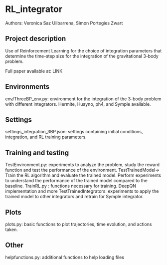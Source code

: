 # RL_integrator
Authors: Veronica Saz Ulibarrena, Simon Portegies Zwart

## Project description
Use of Reinforcement Learning for the choice of integration parameters that determine the time-step size for the integration of 
the gravitational 3-body problem.

Full paper available at: LINK

## Environments
env/ThreeBP_env.py: environment for the integration of the 3-body problem with different integrators. Hermite, Huayno, ph4, and Symple available. 

## Settings
settings_integration_3BP.json: settings containing initial conditions, integration, and RL training parameters.

## Training and testing 
TestEnvironment.py: experiments to analyze the problem, study the reward function and test the performance of the environment. 
TestTrainedModel-> Train the RL algorithm and evaluate the trained model. Perform experiments to understand the performance of the trained model compared to the baseline. 
TrainRL.py : functions necessary for training. DeepQN implementation and more
TestTrainedIntegrators: experiments to apply the trained model to other integrators and retrain for Symple integrator. 

## Plots
plots.py: basic functions to plot trajectories, time evolution, and actions taken.




## Other
helpfunctions.py: additional functions to help loading files
